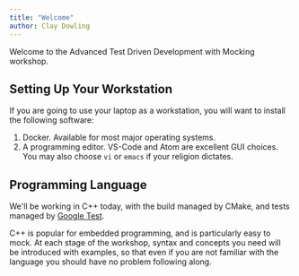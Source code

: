 ```yaml
---
title: "Welcome"
author: Clay Dowling
---
```


Welcome to the Advanced Test Driven Development with Mocking workshop.

## Setting Up Your Workstation

If you are going to use your laptop as a workstation, you will want to install the following software:

1. Docker.  Available for most major operating systems.
1. A programming editor.  VS-Code and Atom are excellent GUI choices.  You may also choose `vi` or `emacs` if your religion dictates.

## Programming Language

We'll be working in C++ today, with the build managed by CMake, and tests managed by [Google Test](https://github.com/google/googletest).

C++ is popular for embedded programming, and is particularly easy to mock.  At each stage of the workshop, syntax and concepts you need will be introduced with examples, so that even if you are not familiar with the language you should have no problem following along.